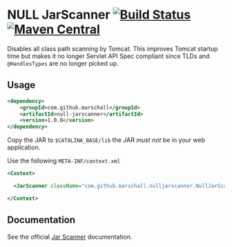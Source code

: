 NULL JarScanner [![Build Status](https://travis-ci.org/marschall/null-jarscanner.svg?branch=master)](https://travis-ci.org/marschall/null-jarscanner) [![Maven Central](https://maven-badges.herokuapp.com/maven-central/com.github.marschall/null-jarscanner/badge.svg)](https://maven-badges.herokuapp.com/maven-central/com.github.marschall/null-jarscanner)
===============

Disables all class path scanning by Tomcat. This improves Tomcat startup time but makes it no longer Servlet API Spec compliant since TLDs and `@HandlesTypes` are no longer picked up.

Usage
-----

```xml
<dependency>
    <groupId>com.github.marschall</groupId>
    <artifactId>null-jarscanner</artifactId>
    <version>1.0.0</version>
</dependency>
```

Copy the JAR to `$CATALINA_BASE/lib` the JAR *must not* be in your web application.

Use the following `META-INF/context.xml`

```xml
<Context>

  <JarScanner className="com.github.marschall.nulljarscanner.NullJarScanner" />

</Context>
```

Documentation
-------------
See the official [Jar Scanner](http://tomcat.apache.org/tomcat-8.0-doc/config/jar-scanner.html) documentation.
